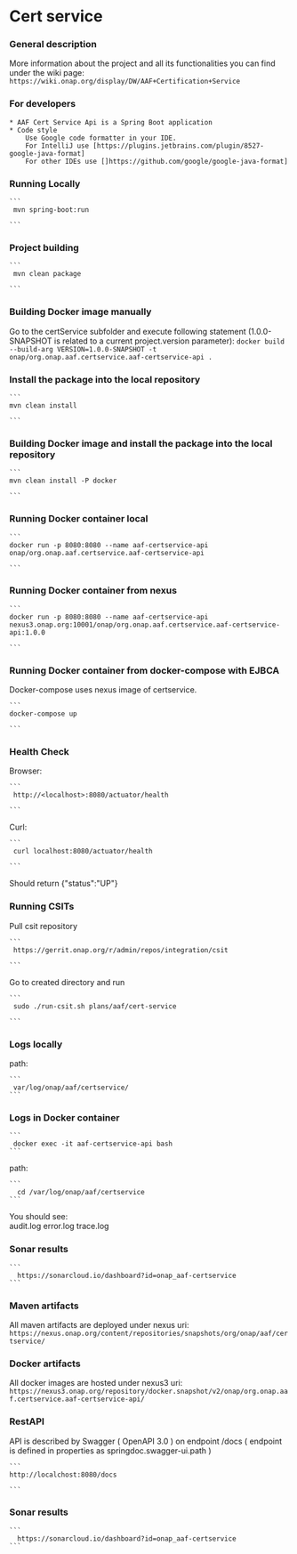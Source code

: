 # Cert service

### General description
More information about the project and all its functionalities you can find under the wiki page: 
    ```
    https://wiki.onap.org/display/DW/AAF+Certification+Service
    ``` 

### For developers
    * AAF Cert Service Api is a Spring Boot application
    * Code style
        Use Google code formatter in your IDE.
        For IntelliJ use [https://plugins.jetbrains.com/plugin/8527-google-java-format]
        For other IDEs use []https://github.com/google/google-java-format]

### Running Locally
    ```
     mvn spring-boot:run

    ```

### Project building
    ```
     mvn clean package

    ```
    
### Building Docker image manually
Go to the certService subfolder and execute following statement (1.0.0-SNAPSHOT is related to a current project.version parameter):
    ```
    docker build --build-arg VERSION=1.0.0-SNAPSHOT -t onap/org.onap.aaf.certservice.aaf-certservice-api .
    ```
    
### Install the package into the local repository
    ```
    mvn clean install
   
    ```     
    
### Building Docker image and  install the package into the local repository
    ```
    mvn clean install -P docker
   
    ```   

### Running Docker container local
    ```
    docker run -p 8080:8080 --name aaf-certservice-api onap/org.onap.aaf.certservice.aaf-certservice-api

    ```

### Running Docker container from nexus
    ```
    docker run -p 8080:8080 --name aaf-certservice-api nexus3.onap.org:10001/onap/org.onap.aaf.certservice.aaf-certservice-api:1.0.0

    ```

### Running Docker container from docker-compose with EJBCA
 Docker-compose uses nexus image of certservice.
 
    ```
    docker-compose up
     
    ```

### Health Check
 Browser:
 
    ```
     http://<localhost>:8080/actuator/health
     
    ```
     
 Curl:   
 
    ```
     curl localhost:8080/actuator/health 
     
    ```   
 Should return {"status":"UP"}

### Running CSITs
Pull csit repository
    
    ```
     https://gerrit.onap.org/r/admin/repos/integration/csit
    
    ```
Go to created directory and run
    
    ```
     sudo ./run-csit.sh plans/aaf/cert-service
    
    ```
### Logs locally

path: 

    ```
     var/log/onap/aaf/certservice/
    ```    
### Logs in Docker container
    ```
     docker exec -it aaf-certservice-api bash
    ```

path:

    ```
      cd /var/log/onap/aaf/certservice
    ```
You should see:    
audit.log  error.log  trace.log

### Sonar results
    ```     
      https://sonarcloud.io/dashboard?id=onap_aaf-certservice
    ```
    
 ### Maven artifacts
 All maven artifacts are deployed under nexus uri:
     ```
        https://nexus.onap.org/content/repositories/snapshots/org/onap/aaf/certservice/
    ```
        
 ### Docker artifacts
 All docker images are hosted under nexus3 uri:
     ```
        https://nexus3.onap.org/repository/docker.snapshot/v2/onap/org.onap.aaf.certservice.aaf-certservice-api/
    ```

### RestAPI
API is described by Swagger ( OpenAPI 3.0 ) on endpoint /docs 
( endpoint is defined in properties as springdoc.swagger-ui.path )
  
    ```
    http://localchost:8080/docs
    
    ```

### Sonar results
    ```     
      https://sonarcloud.io/dashboard?id=onap_aaf-certservice
    ```
